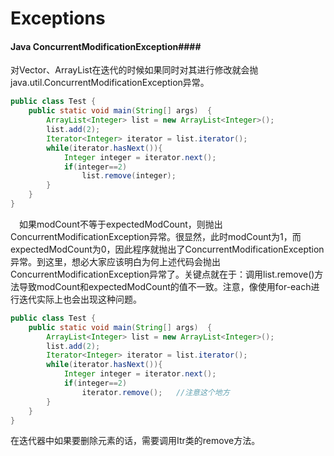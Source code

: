 # Exceptions

#### Java ConcurrentModificationException####

​	对Vector、ArrayList在迭代的时候如果同时对其进行修改就会抛java.util.ConcurrentModificationException异常。

~~~java
public class Test {
    public static void main(String[] args)  {
        ArrayList<Integer> list = new ArrayList<Integer>();
        list.add(2);
        Iterator<Integer> iterator = list.iterator();
        while(iterator.hasNext()){
            Integer integer = iterator.next();
            if(integer==2)
                list.remove(integer);
        }
    }
}
~~~

​	　如果modCount不等于expectedModCount，则抛出ConcurrentModificationException异常。很显然，此时modCount为1，而expectedModCount为0，因此程序就抛出了ConcurrentModificationException异常。到这里，想必大家应该明白为何上述代码会抛出ConcurrentModificationException异常了。关键点就在于：调用list.remove()方法导致modCount和expectedModCount的值不一致。注意，像使用for-each进行迭代实际上也会出现这种问题。

~~~java
public class Test {
    public static void main(String[] args)  {
        ArrayList<Integer> list = new ArrayList<Integer>();
        list.add(2);
        Iterator<Integer> iterator = list.iterator();
        while(iterator.hasNext()){
            Integer integer = iterator.next();
            if(integer==2)
                iterator.remove();   //注意这个地方
        }
    }
}
~~~

在迭代器中如果要删除元素的话，需要调用Itr类的remove方法。